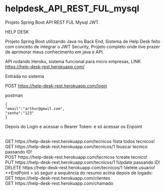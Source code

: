 # helpdesk_API_REST_FUL_mysql
Projeto Spring Boot API REST FUL Mysql  JWT.

HELP DESK 

Projeto Spring Boot utilizando Java no Back End, Sistema de Help Desk feito com conceito de integrar o JWT Security, Projeto completo onde tive 
prazer de aprimorar meus conhecimento em java e API.

API rodando Heroku, sistema funcional para micro empresas, LINK  https://help-desk-rest.herokuapp.com/

Entrada no sistema 

POST https://help-desk-rest.herokuapp.com/login

postman 

    {
    "email":"arthur@gmail.com",
    "senha":"123"
    }
    
Depois do Login e acessar o Bearer Token:
e só acessar os Enpoint

<br />
GET https://help-desk-rest.herokuapp.com/tecnicos    !lista todos tecnicos!
<br />
GET https://help-desk-rest.herokuapp.com/tecnicos/1  !buscar tecnico passando ID!
<br />
POST https://help-desk-rest.herokuapp.com/tecnicos   !create tecnico!
<br />
PUT https://help-desk-rest.herokuapp.com/tecnicos/1 !Update passando ID!
<br />
DELETE https://help-desk-rest.herokuapp.com/tecnicos/1 !delete usuario!
<br />
++EndPoint > só seguir a sequência do resumo acima depois de logado:

<br />
GET https://help-desk-rest.herokuapp.com/clientes
<br />
GET https://help-desk-rest.herokuapp.com/chamado
<br />




    
